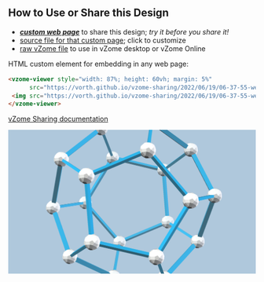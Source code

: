 
## How to Use or Share this Design

 - [***custom web page***][post] to share this design; *try it before you share it!*
 - [source file for that custom page][source]; click to customize
 - [raw vZome file][raw] to use in vZome desktop or vZome Online
 
 HTML custom element for embedding in any web page:
 ```html
<vzome-viewer style="width: 87%; height: 60vh; margin: 5%"
       src="https://vorth.github.io/vzome-sharing/2022/06/19/06-37-55-welcomeDodec/welcomeDodec.vZome" >
  <img src="https://vorth.github.io/vzome-sharing/2022/06/19/06-37-55-welcomeDodec/welcomeDodec.png" />
</vzome-viewer>
 ```

[vZome Sharing documentation](https://vzome.github.io/vzome/sharing.html#how-it-works)

![Image](<welcomeDodec.png>)


[post]: <https://vorth.github.io/vzome-sharing/2022/06/19/welcomeDodec-06-37-55.html>
[source]: <https://github.com/vorth/vzome-sharing/edit/main/_posts/2022-06-19-welcomeDodec-06-37-55.md>
[raw]: <https://raw.githubusercontent.com/vorth/vzome-sharing/main/2022/06/19/06-37-55-welcomeDodec/welcomeDodec.vZome>